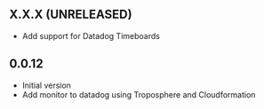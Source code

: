 ## X.X.X (UNRELEASED)
- Add support for Datadog Timeboards

## 0.0.12
- Initial version
- Add monitor to datadog using Troposphere and Cloudformation